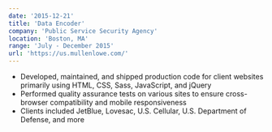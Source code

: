 ```yaml
---
date: '2015-12-21'
title: 'Data Encoder'
company: 'Public Service Security Agency'
location: 'Boston, MA'
range: 'July - December 2015'
url: 'https://us.mullenlowe.com/'
---
```


- Developed, maintained, and shipped production code for client websites primarily using HTML, CSS, Sass, JavaScript, and jQuery
- Performed quality assurance tests on various sites to ensure cross-browser compatibility and mobile responsiveness
- Clients included JetBlue, Lovesac, U.S. Cellular, U.S. Department of Defense, and more
